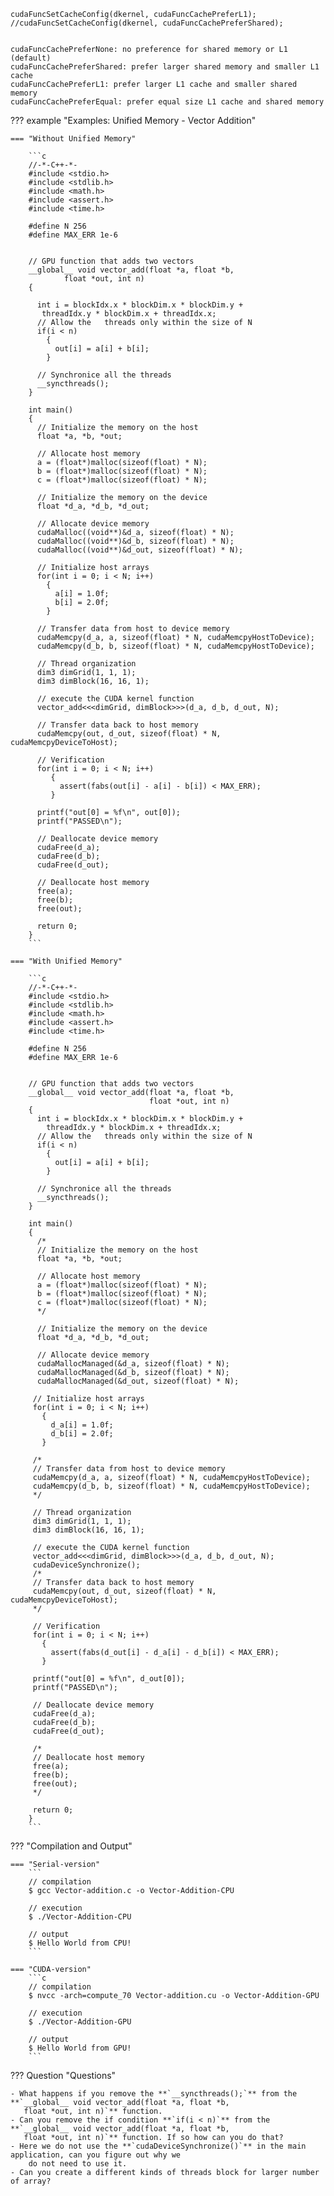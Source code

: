 
	cudaFuncSetCacheConfig(dkernel, cudaFuncCachePreferL1);
	//cudaFuncSetCacheConfig(dkernel, cudaFuncCachePreferShared);


	cudaFuncCachePreferNone: no preference for shared memory or L1 (default)
	cudaFuncCachePreferShared: prefer larger shared memory and smaller L1 cache
	cudaFuncCachePreferL1: prefer larger L1 cache and smaller shared memory
	cudaFuncCachePreferEqual: prefer equal size L1 cache and shared memory


??? example "Examples: Unified Memory - Vector Addition"


    === "Without Unified Memory"

        ```c
        //-*-C++-*-
        #include <stdio.h>
        #include <stdlib.h>
        #include <math.h>
        #include <assert.h>
        #include <time.h>
        
        #define N 256
        #define MAX_ERR 1e-6


        // GPU function that adds two vectors 
        __global__ void vector_add(float *a, float *b, 
                float *out, int n) 
        {

          int i = blockIdx.x * blockDim.x * blockDim.y + 
           threadIdx.y * blockDim.x + threadIdx.x;   
          // Allow the   threads only within the size of N
          if(i < n)
            {
              out[i] = a[i] + b[i];
            }

          // Synchronice all the threads 
          __syncthreads();
        }
 
        int main()
        {
          // Initialize the memory on the host
          float *a, *b, *out; 

          // Allocate host memory
          a = (float*)malloc(sizeof(float) * N);
          b = (float*)malloc(sizeof(float) * N);
          c = (float*)malloc(sizeof(float) * N);

          // Initialize the memory on the device
          float *d_a, *d_b, *d_out;

          // Allocate device memory
          cudaMalloc((void**)&d_a, sizeof(float) * N);
          cudaMalloc((void**)&d_b, sizeof(float) * N);
          cudaMalloc((void**)&d_out, sizeof(float) * N); 

          // Initialize host arrays
          for(int i = 0; i < N; i++)
            {
              a[i] = 1.0f;
              b[i] = 2.0f;
            }

          // Transfer data from host to device memory
          cudaMemcpy(d_a, a, sizeof(float) * N, cudaMemcpyHostToDevice);
          cudaMemcpy(d_b, b, sizeof(float) * N, cudaMemcpyHostToDevice);

          // Thread organization 
          dim3 dimGrid(1, 1, 1);    
          dim3 dimBlock(16, 16, 1); 

          // execute the CUDA kernel function 
          vector_add<<<dimGrid, dimBlock>>>(d_a, d_b, d_out, N);

          // Transfer data back to host memory
          cudaMemcpy(out, d_out, sizeof(float) * N, cudaMemcpyDeviceToHost);

          // Verification
          for(int i = 0; i < N; i++)
             {
               assert(fabs(out[i] - a[i] - b[i]) < MAX_ERR);
             }

          printf("out[0] = %f\n", out[0]);
          printf("PASSED\n");

          // Deallocate device memory
          cudaFree(d_a);
          cudaFree(d_b);
          cudaFree(d_out);

          // Deallocate host memory
          free(a); 
          free(b); 
          free(out);
  
          return 0;
        }
        ```

    === "With Unified Memory"
   
        ```c
        //-*-C++-*-
        #include <stdio.h>
        #include <stdlib.h>
        #include <math.h>
        #include <assert.h>
        #include <time.h>

        #define N 256
        #define MAX_ERR 1e-6


        // GPU function that adds two vectors 
        __global__ void vector_add(float *a, float *b, 
                                   float *out, int n) 
        {
          int i = blockIdx.x * blockDim.x * blockDim.y + 
            threadIdx.y * blockDim.x + threadIdx.x;   
          // Allow the   threads only within the size of N
          if(i < n)
            {
              out[i] = a[i] + b[i];
            }

          // Synchronice all the threads 
          __syncthreads();
        }

        int main()
        {
          /*
          // Initialize the memory on the host
          float *a, *b, *out;
    
          // Allocate host memory
          a = (float*)malloc(sizeof(float) * N);
          b = (float*)malloc(sizeof(float) * N);
          c = (float*)malloc(sizeof(float) * N);
          */
   
          // Initialize the memory on the device
          float *d_a, *d_b, *d_out;

          // Allocate device memory
          cudaMallocManaged(&d_a, sizeof(float) * N);
          cudaMallocManaged(&d_b, sizeof(float) * N);
          cudaMallocManaged(&d_out, sizeof(float) * N); 
  
         // Initialize host arrays
         for(int i = 0; i < N; i++)
           {
             d_a[i] = 1.0f;
             d_b[i] = 2.0f;
           }

         /*
         // Transfer data from host to device memory
         cudaMemcpy(d_a, a, sizeof(float) * N, cudaMemcpyHostToDevice);
         cudaMemcpy(d_b, b, sizeof(float) * N, cudaMemcpyHostToDevice);
         */

         // Thread organization 
         dim3 dimGrid(1, 1, 1);    
         dim3 dimBlock(16, 16, 1); 

         // execute the CUDA kernel function 
         vector_add<<<dimGrid, dimBlock>>>(d_a, d_b, d_out, N);
         cudaDeviceSynchronize();
         /*
         // Transfer data back to host memory
         cudaMemcpy(out, d_out, sizeof(float) * N, cudaMemcpyDeviceToHost);
         */
  
         // Verification
         for(int i = 0; i < N; i++)
           {
             assert(fabs(d_out[i] - d_a[i] - d_b[i]) < MAX_ERR);
           }

         printf("out[0] = %f\n", d_out[0]);
         printf("PASSED\n");
    
         // Deallocate device memory
         cudaFree(d_a);
         cudaFree(d_b);
         cudaFree(d_out);

         /*
         // Deallocate host memory
         free(a); 
         free(b); 
         free(out);
         */
  
         return 0;
        }
        ```

??? "Compilation and Output"

    === "Serial-version"
        ```
        // compilation
        $ gcc Vector-addition.c -o Vector-Addition-CPU
        
        // execution 
        $ ./Vector-Addition-CPU
        
        // output
        $ Hello World from CPU!
        ```
        
    === "CUDA-version"
        ```c
        // compilation
        $ nvcc -arch=compute_70 Vector-addition.cu -o Vector-Addition-GPU
        
        // execution
        $ ./Vector-Addition-GPU
        
        // output
        $ Hello World from GPU!
        ```


??? Question "Questions"

    - What happens if you remove the **`__syncthreads();`** from the **`__global__ void vector_add(float *a, float *b, 
       float *out, int n)`** function.
    - Can you remove the if condition **`if(i < n)`** from the **`__global__ void vector_add(float *a, float *b,
       float *out, int n)`** function. If so how can you do that?
    - Here we do not use the **`cudaDeviceSynchronize()`** in the main application, can you figure out why we
        do not need to use it. 
    - Can you create a different kinds of threads block for larger number of array?
